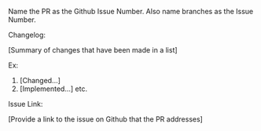 Name the PR as the Github Issue Number. Also name branches as the Issue Number.

Changelog:

[Summary of changes that have been made in a list] 

Ex: 
1. [Changed...]
2. [Implemented...]
etc.

Issue Link:

[Provide a link to the issue on Github that the PR addresses]
